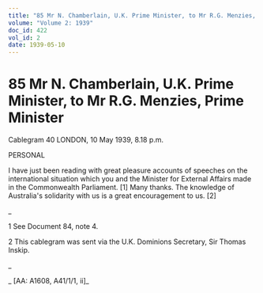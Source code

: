 ```yaml
---
title: "85 Mr N. Chamberlain, U.K. Prime Minister, to Mr R.G. Menzies, Prime Minister"
volume: "Volume 2: 1939"
doc_id: 422
vol_id: 2
date: 1939-05-10
---
```


# 85 Mr N. Chamberlain, U.K. Prime Minister, to Mr R.G. Menzies, Prime Minister

Cablegram 40 LONDON, 10 May 1939, 8.18 p.m.

PERSONAL

I have just been reading with great pleasure accounts of speeches on the international situation which you and the Minister for External Affairs made in the Commonwealth Parliament. [1] Many thanks. The knowledge of Australia's solidarity with us is a great encouragement to us. [2]

_

1 See Document 84, note 4.

2 This cablegram was sent via the U.K. Dominions Secretary, Sir Thomas Inskip.

_

_ [AA: A1608, A41/1/1, ii]_
